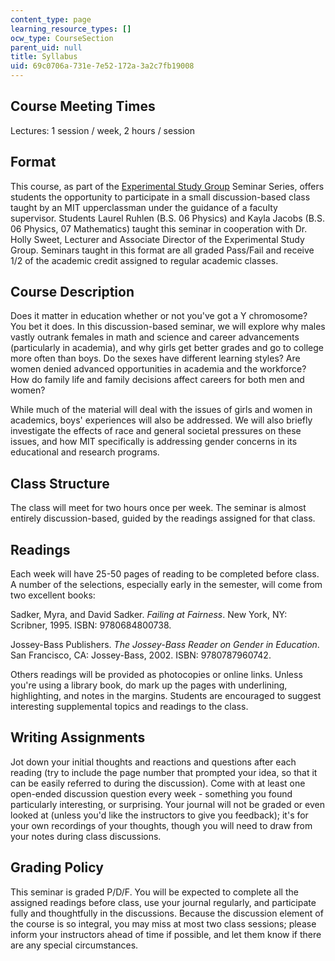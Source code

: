 ```yaml
---
content_type: page
learning_resource_types: []
ocw_type: CourseSection
parent_uid: null
title: Syllabus
uid: 69c0706a-731e-7e52-172a-3a2c7fb19008
---
```


Course Meeting Times
--------------------

Lectures: 1 session / week, 2 hours / session

Format
------

This course, as part of the [Experimental Study Group](http://esg.mit.edu/) Seminar Series, offers students the opportunity to participate in a small discussion-based class taught by an MIT upperclassman under the guidance of a faculty supervisor. Students Laurel Ruhlen (B.S. 06 Physics) and Kayla Jacobs (B.S. 06 Physics, 07 Mathematics) taught this seminar in cooperation with Dr. Holly Sweet, Lecturer and Associate Director of the Experimental Study Group. Seminars taught in this format are all graded Pass/Fail and receive 1/2 of the academic credit assigned to regular academic classes.

Course Description
------------------

Does it matter in education whether or not you've got a Y chromosome? You bet it does. In this discussion-based seminar, we will explore why males vastly outrank females in math and science and career advancements (particularly in academia), and why girls get better grades and go to college more often than boys. Do the sexes have different learning styles? Are women denied advanced opportunities in academia and the workforce? How do family life and family decisions affect careers for both men and women?

While much of the material will deal with the issues of girls and women in academics, boys' experiences will also be addressed. We will also briefly investigate the effects of race and general societal pressures on these issues, and how MIT specifically is addressing gender concerns in its educational and research programs.

Class Structure
---------------

The class will meet for two hours once per week. The seminar is almost entirely discussion-based, guided by the readings assigned for that class.

Readings
--------

Each week will have 25-50 pages of reading to be completed before class. A number of the selections, especially early in the semester, will come from two excellent books:

Sadker, Myra, and David Sadker. _Failing at Fairness_. New York, NY: Scribner, 1995. ISBN: 9780684800738.

Jossey-Bass Publishers. _The Jossey-Bass Reader on Gender in Education_. San Francisco, CA: Jossey-Bass, 2002. ISBN: 9780787960742.

Others readings will be provided as photocopies or online links. Unless you're using a library book, do mark up the pages with underlining, highlighting, and notes in the margins. Students are encouraged to suggest interesting supplemental topics and readings to the class.

Writing Assignments
-------------------

Jot down your initial thoughts and reactions and questions after each reading (try to include the page number that prompted your idea, so that it can be easily referred to during the discussion). Come with at least one open-ended discussion question every week - something you found particularly interesting, or surprising. Your journal will not be graded or even looked at (unless you'd like the instructors to give you feedback); it's for your own recordings of your thoughts, though you will need to draw from your notes during class discussions.

Grading Policy
--------------

This seminar is graded P/D/F. You will be expected to complete all the assigned readings before class, use your journal regularly, and participate fully and thoughtfully in the discussions. Because the discussion element of the course is so integral, you may miss at most two class sessions; please inform your instructors ahead of time if possible, and let them know if there are any special circumstances.
